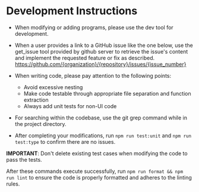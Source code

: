 # Development Instructions

- When modifying or adding programs, please use the dev tool for development.

- When a user provides a link to a GitHub issue like the one below, use the get_issue tool provided by github server to retrieve the issue's content and implement the requested feature or fix as described.
  <https://github.com/{organization}/{repository}/issues/{issue_number}>

- When writing code, please pay attention to the following points:

  - Avoid excessive nesting
  - Make code testable through appropriate file separation and function extraction
  - Always add unit tests for non-UI code

- For searching within the codebase, use the git grep command while in the project directory.

- After completing your modifications, run `npm run test:unit` and `npm run test:type` to confirm there are no issues.

**IMPORTANT**: Don't delete existing test cases when modifying the code to pass the tests.

After these commands execute successfully, run `npm run format && npm run lint` to ensure the code is properly formatted and adheres to the linting rules.

